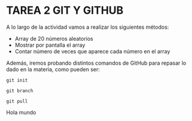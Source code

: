# TAREA 2 GIT Y GITHUB

A lo largo de la actividad vamos a realizar los siguientes métodos:
- Array de 20 números aleatorios
- Mostrar por pantalla el array
- Contar número de veces que aparece cada número en el array

Además, iremos probando distintos comandos de GitHub para repasar lo dado en la materia, como pueden ser:
```
git init
```

```
git branch
```

```
git pull
```
Hola mundo

